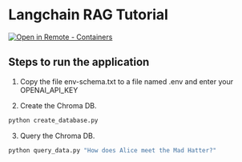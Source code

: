 # Langchain RAG Tutorial

[
    ![Open in Remote - Containers](
        https://xebia.com/wp-content/uploads/2023/11/v1.svg    )
](
    https://vscode.dev/redirect?url=vscode://ms-vscode-remote.remote-containers/cloneInVolume?url=https://github.com/seeli-rag/langchain-rag-tutorial.git
)

## Steps to run the application

1. Copy the file env-schema.txt to a file named .env and enter your OPENAI_API_KEY

2. Create the Chroma DB.

```python
python create_database.py
```

3. Query the Chroma DB.

```python
python query_data.py "How does Alice meet the Mad Hatter?"
```

